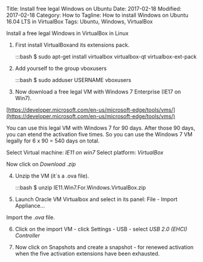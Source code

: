 Title: Install free legal Windows on Ubuntu
Date: 2017-02-18
Modified: 2017-02-18
Category: How to
Tagline: How to install Windows on Ubuntu 16.04 LTS in VirtualBox
Tags: Ubuntu, Windows, VirtualBox

<!-- PELICAN_BEGIN_SUMMARY -->
Install a free legal Windows in VirtualBox in Linux
<!-- PELICAN_END_SUMMARY -->

1) First install VirtualBoxand its extensions pack.

    :::bash
	$ sudo apt-get install virtualbox virtualbox-qt virtualbox-ext-pack

2) Add yourself to the group vboxusers

    :::bash
	$ sudo adduser USERNAME vboxusers

3) Now download a free legal VM with Windows 7 Enterprise (IE17 on Win7).

[https://developer.microsoft.com/en-us/microsoft-edge/tools/vms/](https://developer.microsoft.com/en-us/microsoft-edge/tools/vms/)

You can use this legal VM with Windows 7 for 90 days. After those 90 days, you
can etend the activation five times. So you can use the Windows 7 VM legally for
6 x 90 = 540 days on total.

Select Virtual machine: *IE11 on win7*
Select platform: *VirtualBox*

Now click on *Download .zip*

4) Unzip the VM (it`s a .ova file).

    :::bash
	$ unzip IE11.Win7.For.Windows.VirtualBox.zip

5) Launch Oracle VM Virtualbox and select in its panel:
	File - Import Appliance...

Import the *.ova* file.

6) Click on the import VM - click Settings - USB - select *USB 2.0 (EHCI) Controller*

7) Now click on Snapshots and create a snapshot - for renewed activation when the
five activation extensions have been exhausted.